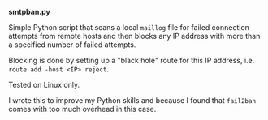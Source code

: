 **smtpban.py**

Simple Python script that scans a local `maillog` file for failed connection attempts
from remote hosts and then blocks any IP address with more than a specified number of failed attempts.

Blocking is done by setting up a "black hole" route for this IP address, i.e. `route add -host <IP> reject`.

Tested on Linux only.

I wrote this to improve my Python skills and because I found that `fail2ban` comes with too much overhead in this case.